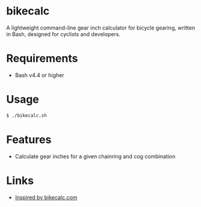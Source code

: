 # bikecalc

A lightweight command-line gear inch calculator for bicycle gearing, written in Bash, designed for cyclists and developers.

# Requirements

- Bash v4.4 or higher

# Usage

```bash
$ ./bikecalc.sh
```

# Features

- Calculate gear inches for a given chainring and cog combination

# Links

- [Inspired by bikecalc.com](https://www.bikecalc.com/archives/gear-inches.html)
